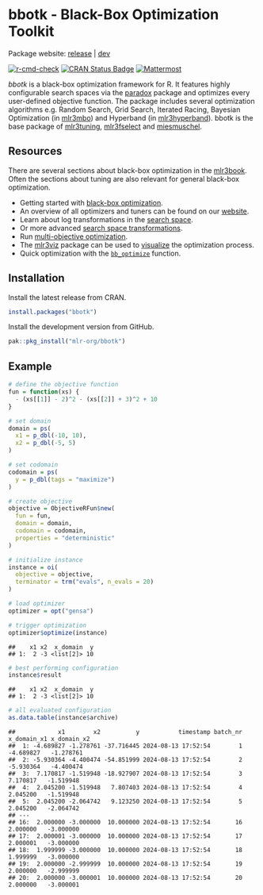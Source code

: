
# bbotk - Black-Box Optimization Toolkit

Package website: [release](https://bbotk.mlr-org.com/) \|
[dev](https://bbotk.mlr-org.com/dev/)

<!-- badges: start -->

[![r-cmd-check](https://github.com/mlr-org/bbotk/actions/workflows/r-cmd-check.yml/badge.svg)](https://github.com/mlr-org/bbotk/actions/workflows/r-cmd-check.yml)
[![CRAN Status
Badge](https://www.r-pkg.org/badges/version-ago/bbotk)](https://cran.r-project.org/package=bbotk)
[![Mattermost](https://img.shields.io/badge/chat-mattermost-orange.svg)](https://lmmisld-lmu-stats-slds.srv.mwn.de/mlr_invite/)
<!-- badges: end -->

*bbotk* is a black-box optimization framework for R. It features highly
configurable search spaces via the
[paradox](https://github.com/mlr-org/paradox) package and optimizes
every user-defined objective function. The package includes several
optimization algorithms e.g. Random Search, Grid Search, Iterated
Racing, Bayesian Optimization (in
[mlr3mbo](https://github.com/mlr-org/mlr3mbo)) and Hyperband (in
[mlr3hyperband](https://github.com/mlr-org/mlr3hyperband)). bbotk is the
base package of [mlr3tuning](https://github.com/mlr-org/mlr3tuning),
[mlr3fselect](https://github.com/mlr-org/mlr3fselect) and
[miesmuschel](https://github.com/mlr-org/miesmuschel).

## Resources

There are several sections about black-box optimization in the
[mlr3book](https://mlr3book.mlr-org.com). Often the sections about
tuning are also relevant for general black-box optimization.

-   Getting started with [black-box
    optimization](https://mlr3book.mlr-org.com/chapters/chapter5/advanced_tuning_methods_and_black_box_optimization.html#sec-black-box-optimization).
-   An overview of all optimizers and tuners can be found on our
    [website](https://mlr-org.com/tuners.html).
-   Learn about log transformations in the [search
    space](https://mlr3book.mlr-org.com/chapters/chapter4/hyperparameter_optimization.html#sec-logarithmic-transformations).
-   Or more advanced [search space
    transformations](https://mlr3book.mlr-org.com/chapters/chapter4/hyperparameter_optimization.html#sec-tune-trafo).
-   Run [multi-objective
    optimization](https://mlr3book.mlr-org.com/chapters/chapter5/advanced_tuning_methods_and_black_box_optimization.html#sec-multi-metrics-tuning).
-   The [mlr3viz](https://github.com/mlr-org/mlr3viz) package can be
    used to
    [visualize](https://mlr-org.com/gallery/technical/2022-12-22-mlr3viz/#tuning-instance)
    the optimization process.
-   Quick optimization with the
    [`bb_optimize`](https://bbotk.mlr-org.com/reference/bb_optimize.html)
    function.

## Installation

Install the latest release from CRAN.

``` r
install.packages("bbotk")
```

Install the development version from GitHub.

``` r
pak::pkg_install("mlr-org/bbotk")
```

## Example

``` r
# define the objective function
fun = function(xs) {
  - (xs[[1]] - 2)^2 - (xs[[2]] + 3)^2 + 10
}

# set domain
domain = ps(
  x1 = p_dbl(-10, 10),
  x2 = p_dbl(-5, 5)
)

# set codomain
codomain = ps(
  y = p_dbl(tags = "maximize")
)

# create objective
objective = ObjectiveRFun$new(
  fun = fun,
  domain = domain,
  codomain = codomain,
  properties = "deterministic"
)

# initialize instance
instance = oi(
  objective = objective,
  terminator = trm("evals", n_evals = 20)
)

# load optimizer
optimizer = opt("gensa")

# trigger optimization
optimizer$optimize(instance)
```

    ##    x1 x2  x_domain  y
    ## 1:  2 -3 <list[2]> 10

``` r
# best performing configuration
instance$result
```

    ##    x1 x2  x_domain  y
    ## 1:  2 -3 <list[2]> 10

``` r
# all evaluated configuration
as.data.table(instance$archive)
```

    ##            x1        x2          y           timestamp batch_nr x_domain_x1 x_domain_x2
    ##  1: -4.689827 -1.278761 -37.716445 2024-08-13 17:52:54        1   -4.689827   -1.278761
    ##  2: -5.930364 -4.400474 -54.851999 2024-08-13 17:52:54        2   -5.930364   -4.400474
    ##  3:  7.170817 -1.519948 -18.927907 2024-08-13 17:52:54        3    7.170817   -1.519948
    ##  4:  2.045200 -1.519948   7.807403 2024-08-13 17:52:54        4    2.045200   -1.519948
    ##  5:  2.045200 -2.064742   9.123250 2024-08-13 17:52:54        5    2.045200   -2.064742
    ## ---                                                                                    
    ## 16:  2.000000 -3.000000  10.000000 2024-08-13 17:52:54       16    2.000000   -3.000000
    ## 17:  2.000001 -3.000000  10.000000 2024-08-13 17:52:54       17    2.000001   -3.000000
    ## 18:  1.999999 -3.000000  10.000000 2024-08-13 17:52:54       18    1.999999   -3.000000
    ## 19:  2.000000 -2.999999  10.000000 2024-08-13 17:52:54       19    2.000000   -2.999999
    ## 20:  2.000000 -3.000001  10.000000 2024-08-13 17:52:54       20    2.000000   -3.000001
